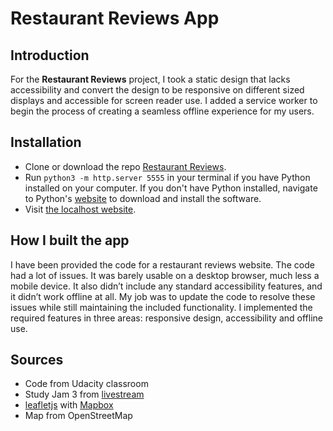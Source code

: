 # Restaurant Reviews App

## Introduction
For the **Restaurant Reviews** project, I took a static design that lacks accessibility and convert the design to be responsive on different sized displays and accessible for screen reader use. I added a service worker to begin the process of creating a seamless offline experience for my users.


## Installation
- Clone or download the repo [Restaurant Reviews](https://github.com/flanzana/restaurant-reviews-app).
- Run `python3 -m http.server 5555` in your terminal if you have Python installed on your computer. If you don't have Python installed, navigate to Python's [website](https://www.python.org/) to download and install the software.
- Visit [the localhost website](http://localhost:5555).


## How I built the app
I have been provided the code for a restaurant reviews website. The code had a lot of issues. It was barely usable on a desktop browser, much less a mobile device. It also didn’t include any standard accessibility features, and it didn’t work offline at all. My job was to update the code to resolve these issues while still maintaining the included functionality. I implemented the required features in three areas: responsive design, accessibility and offline use.

## Sources
- Code from Udacity classroom
- Study Jam 3 from [livestream](https://www.youtube.com/watch?v=TxXwlOAXUko)
- [leafletjs](https://leafletjs.com/) with [Mapbox](https://www.mapbox.com/)
- Map from OpenStreetMap